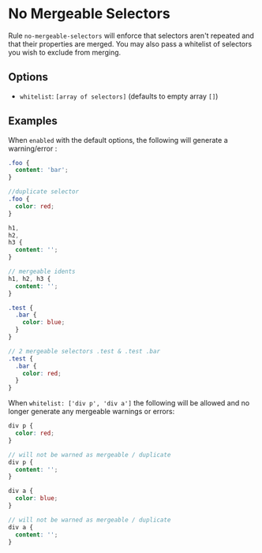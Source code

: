 # No Mergeable Selectors

Rule `no-mergeable-selectors` will enforce that selectors aren't repeated and that their properties are merged. You may also pass a whitelist of selectors you wish to exclude from merging.

## Options

* `whitelist`: `[array of selectors]` (defaults to empty array `[]`)

## Examples

When `enabled` with the default options, the following will generate a warning/error :

```scss
.foo {
  content: 'bar';
}

//duplicate selector
.foo {
  color: red;
}

h1,
h2,
h3 {
  content: '';
}

// mergeable idents
h1, h2, h3 {
  content: '';
}

.test {
  .bar {
    color: blue;
  }
}

// 2 mergeable selectors .test & .test .bar
.test {
  .bar {
    color: red;
  }
}
```

When `whitelist: ['div p', 'div a']` the following will be allowed and no longer generate any mergeable warnings or errors:

```scss
div p {
  color: red;
}

// will not be warned as mergeable / duplicate
div p {
  content: '';
}

div a {
  color: blue;
}

// will not be warned as mergeable / duplicate
div a {
  content: '';
}
```
